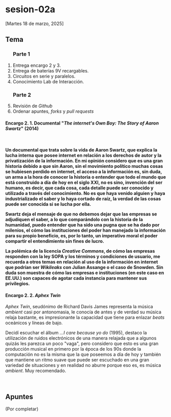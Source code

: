# sesion-02a
<html lang="es">
<body>
<p>[Martes 18 de marzo, 2025]</p>
<h2>Tema</h2>
  <ol>
    <h3>Parte 1</h3>
    <li>Entrega encargo 2 y 3.</li>
    <li>Entrega de baterías 9V recargables.</li>
    <li>Circuitos en serie y paralelos.</li>
    <li>Conocimiento Lab de Interacción.</li<br>
    <h3>Parte 2</h3>
    <li>Revisión de <i>Github</i></li>
    <li>Ordenar apuntes, <i>forks</i> y <i>pull requests</i></li>
  </ol>
<h4>Encargo 2. 1. Documental "<i>The internet's Own Boy: The Story of Aaron Swartz</i>" (2014)<h4>
  <br>
  <p>Un documental que trata sobre la vida de Aaron Swartz, que explica la lucha interna que posee internet en relación a los derechos de autor y la privatización de la información. En mi opinión considero que es una gran historia debido a que sin Aaron, sin el movimiento político muchas cosas se hubiesen perdido en internet, el acceso a la información es, sin duda, un arma a la hora de conocer la historia o entender que todo el mundo que está construido a día de hoy en el siglo XXI, no es sino, invención del ser humano, es decir, que cada cosa, cada detalle puede ser conocido y utilizado a través del conocimiento. No es que haya venido alguien y haya industrializado el saber y lo haya cortado de raíz, la verdad de las cosas puede ser conocida si se lucha por ella.</p>
 <p>Swartz deja el mensaje de que no debemos dejar que las empresas se adjudiquen el saber, a lo que comparándolo con la historia de la humanidad, puedo entender que ha sido una pugna que se ha dado por milenios, el cómo las instituciones del poder han manejado la información para su propio beneficio, es, por lo tanto, un <b>imperativo moral</b> el poder compartir el entendimiento sin fines de lucro.</p>
  <p>La polémica de la licencia <i>Creative Commons</i>, de cómo las empresas responden con la ley SOPA y los términos y condiciones de usuario, me recuerda a otros temas en relación al uso de la información en internet que podrían ser <i>Wikileaks</i> con Julian Assange o el caso de Snowden. Sin duda son muestra de cómo las empresas e instituciones (en este caso en EE.UU.) son capaces de agotar cada instancia para mantener sus privilegios.</p>
<h4>Encargo 2. 2. <i>Aphex Twin</i></h4>
  <p><i>Aphex Twin</i>, seudónimo de Richard Davis James representa la música <i>ambient</i> casi por antonomasia, le conocía de antes y de verdad su música relaja bastante, es impresionante la capacidad que tiene para enlazar <i>beats</i> oceánicos y líneas de bajo.</p>
  <p>Decidí escuchar el álbum <i>...I care because yo do</i> (1995), destaco la utilización de ruidos electrónicos de una manera relajada que a algunos quizás les parezca un poco "vaga", pero considero que esto es una gran producción musical en primero por la época de los 90s donde la computación no es la misma que la que poseemos a día de hoy y también que mantiene un ritmo suave que puede ser escuchado en una gran variedad de situaciones y en realidad no aburre porque eso es, es música <i>ambient</i>. Muy recomendado. </p>
  <br>
<h2>Apuntes</h2>
  <p>(Por completar)</p>
</body>
</html>
